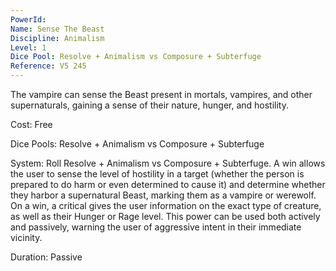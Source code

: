 ```yaml
---
PowerId: 
Name: Sense The Beast
Discipline: Animalism
Level: 1
Dice Pool: Resolve + Animalism vs Composure + Subterfuge
Reference: V5 245
---
```

The vampire can sense the Beast present in mortals, vampires, and other supernaturals, gaining a sense of their nature, hunger, and hostility.   

Cost: Free   

Dice Pools: Resolve + Animalism vs Composure + Subterfuge   

System: Roll Resolve + Animalism vs Composure + Subterfuge. A win allows the user to sense the level of hostility in a target (whether the person is prepared to do harm or even determined to cause it) and determine whether they harbor a supernatural Beast, marking them as a vampire or werewolf. On a win, a critical gives the user information on the exact type of creature, as well as their Hunger or Rage level. This power can be used both actively and passively, warning the user of aggressive intent in their immediate vicinity.   

Duration: Passive